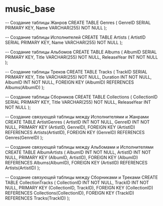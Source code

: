 # music_base

 -- Создание таблицы Жанров
CREATE TABLE Genres (
    GenreID SERIAL PRIMARY KEY,
    Name VARCHAR(255) NOT NULL
);

-- Создание таблицы Исполнителей
CREATE TABLE Artists (
    ArtistID SERIAL PRIMARY KEY,
    Name VARCHAR(255) NOT NULL
);

-- Создание таблицы Альбомов
CREATE TABLE Albums (
    AlbumID SERIAL PRIMARY KEY,
    Title VARCHAR(255) NOT NULL,
    ReleaseYear INT NOT NULL
);

-- Создание таблицы Треков
CREATE TABLE Tracks (
    TrackID SERIAL PRIMARY KEY,
    Title VARCHAR(255) NOT NULL,
    Duration INT NOT NULL,
    AlbumID INT NOT NULL,
    FOREIGN KEY (AlbumID) REFERENCES Albums(AlbumID)
);

-- Создание таблицы Сборников
CREATE TABLE Collections (
    CollectionID SERIAL PRIMARY KEY,
    Title VARCHAR(255) NOT NULL,
    ReleaseYear INT NOT NULL
);

-- Создание связующей таблицы между Исполнителями и Жанрами
CREATE TABLE ArtistGenres (
    ArtistID INT NOT NULL,
    GenreID INT NOT NULL,
    PRIMARY KEY (ArtistID, GenreID),
    FOREIGN KEY (ArtistID) REFERENCES Artists(ArtistID),
    FOREIGN KEY (GenreID) REFERENCES Genres(GenreID)
);

-- Создание связующей таблицы между Альбомами и Исполнителями
CREATE TABLE AlbumArtists (
    AlbumID INT NOT NULL,
    ArtistID INT NOT NULL,
    PRIMARY KEY (AlbumID, ArtistID),
    FOREIGN KEY (AlbumID) REFERENCES Albums(AlbumID),
    FOREIGN KEY (ArtistID) REFERENCES Artists(ArtistID)
);

-- Создание связующей таблицы между Сборниками и Треками
CREATE TABLE CollectionTracks (
    CollectionID INT NOT NULL,
    TrackID INT NOT NULL,
    PRIMARY KEY (CollectionID, TrackID),
    FOREIGN KEY (CollectionID) REFERENCES Collections(CollectionID),
    FOREIGN KEY (TrackID) REFERENCES Tracks(TrackID)
);
